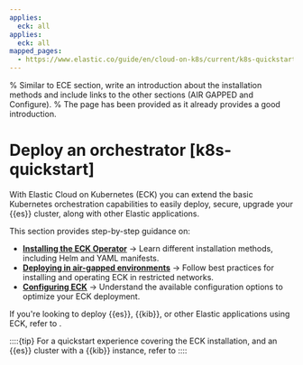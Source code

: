 ```yaml
---
applies:
  eck: all
applies:
  eck: all
mapped_pages:
  - https://www.elastic.co/guide/en/cloud-on-k8s/current/k8s-quickstart.html
---
```


% Similar to ECE section, write an introduction about the installation methods and include links to the other sections (AIR GAPPED and Configure).
% The page has been provided as it already provides a good introduction.

# Deploy an orchestrator [k8s-quickstart]

With Elastic Cloud on Kubernetes (ECK) you can extend the basic Kubernetes orchestration capabilities to easily deploy, secure, upgrade your {{es}} cluster, along with other Elastic applications.

This section provides step-by-step guidance on:

- [**Installing the ECK Operator**](./install.md) → Learn different installation methods, including Helm and YAML manifests.
- [**Deploying in air-gapped environments**](./air-gapped-install.md) → Follow best practices for installing and operating ECK in restricted networks.
- [**Configuring ECK**](./configure.md) → Understand the available configuration options to optimize your ECK deployment.

If you're looking to deploy {{es}}, {{kib}}, or other Elastic applications using ECK, refer to [](./manage-deployments.md).

::::{tip}
For a quickstart experience covering the ECK installation, and an {{es}} cluster with a {{kib}} instance, refer to [](../cloud-on-k8s.md#eck-quickstart)
::::